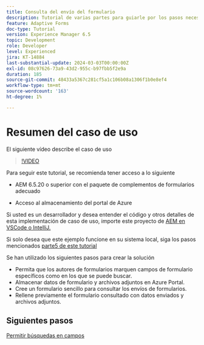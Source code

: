 ```yaml
---
title: Consulta del envío del formulario
description: Tutorial de varias partes para guiarle por los pasos necesarios para consultar los envíos de formularios almacenados en Azure Portal
feature: Adaptive Forms
doc-type: Tutorial
version: Experience Manager 6.5
topic: Development
role: Developer
level: Experienced
jira: KT-14884
last-substantial-update: 2024-03-03T00:00:00Z
exl-id: 08c97626-73a9-43d2-955c-b97fbb5f2e9a
duration: 185
source-git-commit: 48433a5367c281cf5a1c106b08a1306f1b0e8ef4
workflow-type: tm+mt
source-wordcount: '163'
ht-degree: 1%

---
```


# Resumen del caso de uso

El siguiente vídeo describe el caso de uso

>[!VIDEO](https://video.tv.adobe.com/v/3443499?learn=on&captions=spa)


Para seguir este tutorial, se recomienda tener acceso a lo siguiente

* AEM 6.5.20 o superior con el paquete de complementos de formularios adecuado

* Acceso al almacenamiento del portal de Azure



Si usted es un desarrollador y desea entender el código y otros detalles de esta implementación de caso de uso, importe este proyecto de [AEM en VSCode o IntelliJ.](assets/azuredemoproject.zip)

Si solo desea que este ejemplo funcione en su sistema local, siga los pasos mencionados [parte5 de este tutorial](./part5.md)

Se han utilizado los siguientes pasos para crear la solución

* Permita que los autores de formularios marquen campos de formulario específicos como en los que se puede buscar.
* Almacenar datos de formulario y archivos adjuntos en Azure Portal.
* Cree un formulario sencillo para consultar los envíos de formularios.
* Rellene previamente el formulario consultado con datos enviados y archivos adjuntos.

## Siguientes pasos

[Permitir búsquedas en campos](./part1.md)
